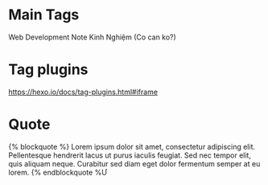 # Main Tags

Web Development
Note
Kinh Nghiệm (Co can ko?)

# Tag plugins

https://hexo.io/docs/tag-plugins.html#iframe

# Quote
{% blockquote %}
Lorem ipsum dolor sit amet, consectetur adipiscing elit. Pellentesque hendrerit lacus ut purus iaculis feugiat. Sed nec tempor elit, quis aliquam neque. Curabitur sed diam eget dolor fermentum semper at eu lorem.
{% endblockquote %Ư